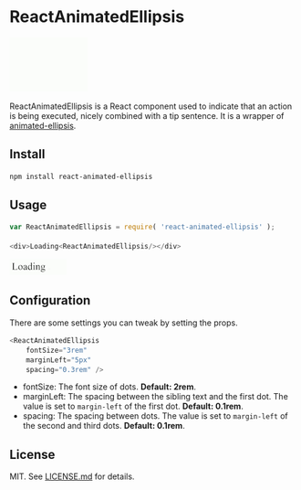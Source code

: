 # ReactAnimatedEllipsis #

![screenshot](https://raw.githubusercontent.com/szchenghuang/animated-ellipsis/master/screenshots/animated-ellipsis.gif)

ReactAnimatedEllipsis is a React component used to indicate that an action is being executed, nicely combined with a tip sentence. It is a wrapper of [animated-ellipsis](https://github.com/szchenghuang/animated-ellipsis).

## Install ##

```sh
npm install react-animated-ellipsis
```

## Usage ##

```js
var ReactAnimatedEllipsis = require( 'react-animated-ellipsis' );

<div>Loading<ReactAnimatedEllipsis/></div>
```
![loading](https://raw.githubusercontent.com/szchenghuang/animated-ellipsis/master/screenshots/loading.gif)

## Configuration ##

There are some settings you can tweak by setting the props.

```js
<ReactAnimatedEllipsis
    fontSize="3rem"
    marginLeft="5px"
    spacing="0.3rem" />
```

* fontSize: The font size of dots. **Default: 2rem**.
* marginLeft: The spacing between the sibling text and the first dot. The value is set to `margin-left` of the first dot. **Default: 0.1rem**.
* spacing: The spacing between dots. The value is set to `margin-left` of the second and third dots. **Default: 0.1rem**.

## License ##

MIT. See [LICENSE.md](http://github.com/szchenghuang/react-animated-ellipsis/blob/master/LICENSE.md) for details.
